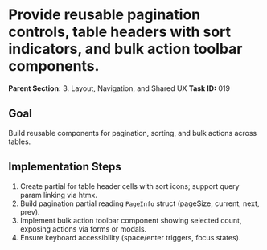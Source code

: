 # Provide reusable pagination controls, table headers with sort indicators, and bulk action toolbar components.

**Parent Section:** 3. Layout, Navigation, and Shared UX
**Task ID:** 019

## Goal
Build reusable components for pagination, sorting, and bulk actions across tables.

## Implementation Steps
1. Create partial for table header cells with sort icons; support query param linking via htmx.
2. Build pagination partial reading `PageInfo` struct (pageSize, current, next, prev).
3. Implement bulk action toolbar component showing selected count, exposing actions via forms or modals.
4. Ensure keyboard accessibility (space/enter triggers, focus states).
